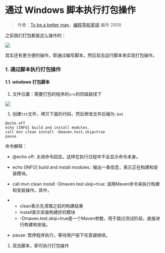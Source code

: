 # 通过 Windows 脚本执行打包操作

> 作者：[To be a better man](https://wx.zsxq.com/dweb2/index/footprint/414152211212828)，[编程导航星球](https://wx.zsxq.com/dweb2/index/group/51122858222824) 编号 2908

之前我们打包都是这么操作的：

![](https://pic.yupi.icu/5563/202311271528556.png)

其实还有更方便的操作，即通过编写脚本，然后双击运行脚本来实现打包操作。

### 1. 通过脚本执行打包操作

#### 1.1. windows 打包脚本

1. 文件位置：需要打包的程序的`src`的同级路径下

![](https://pic.yupi.icu/5563/202311271528551.png)



1. 创建`txt`文件，拷贝下面的代码，然后修改文件后缀为`.bat`

```plsql
@echo off
echo [INFO] build and install modules.
call mvn clean install -Dmaven.test.skip=true
pause
```

命令解释：

- @echo off: 关闭命令回显，这样在执行过程中不会显示命令本身。
- echo [INFO] build and install modules.: 输出一条信息，表示正在构建和安装模块。
- call mvn clean install -Dmaven.test.skip=true: 调用Maven命令来执行构建和安装操作。其中，

- - clean表示先清理之前的构建结果
  - install表示安装构建好的模块
  - -Dmaven.test.skip=true是一个Maven参数，用于跳过测试阶段，直接进行构建和安装。

- pause: 暂停程序执行，等待用户按下任意键继续。



1. 双击脚本，即可执行打包操作